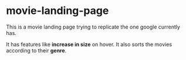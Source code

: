 # movie-landing-page

This is a movie landing page trying to replicate the one google currently has.

It has features like **increase in size** on hover. It also sorts the movies according to their **genre**.